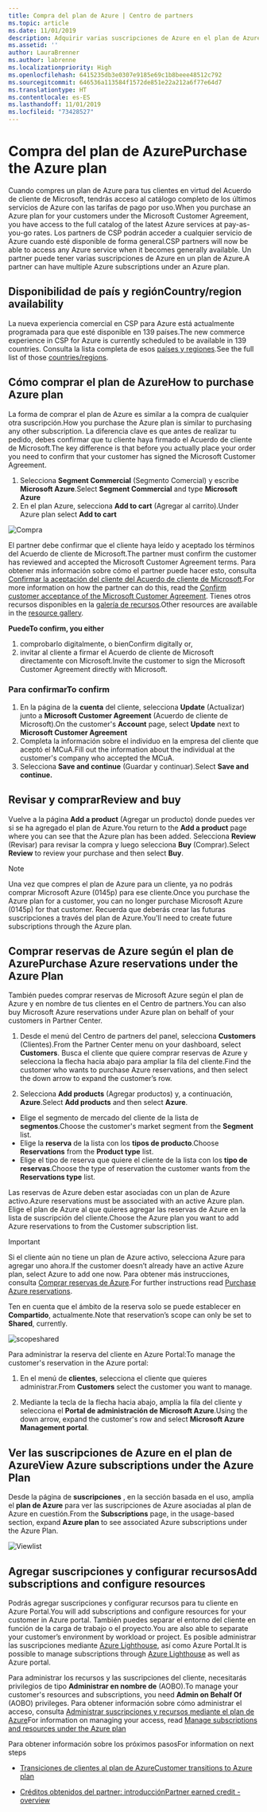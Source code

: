 ```yaml
---
title: Compra del plan de Azure | Centro de partners
ms.topic: article
ms.date: 11/01/2019
description: Adquirir varias suscripciones de Azure en el plan de Azure
ms.assetid: ''
author: LauraBrenner
ms.author: labrenne
ms.localizationpriority: High
ms.openlocfilehash: 6415235db3e0307e9185e69c1b8beee48512c792
ms.sourcegitcommit: 646536a113584f1572de851e22a212a6f77e64d7
ms.translationtype: HT
ms.contentlocale: es-ES
ms.lasthandoff: 11/01/2019
ms.locfileid: "73428527"
---
```

# <a name="purchase-the-azure-plan"></a><span data-ttu-id="bef40-103">Compra del plan de Azure</span><span class="sxs-lookup"><span data-stu-id="bef40-103">Purchase the Azure plan</span></span>

<span data-ttu-id="bef40-104">Cuando compres un plan de Azure para tus clientes en virtud del Acuerdo de cliente de Microsoft, tendrás acceso al catálogo completo de los últimos servicios de Azure con las tarifas de pago por uso.</span><span class="sxs-lookup"><span data-stu-id="bef40-104">When you purchase an Azure plan for your customers under the Microsoft Customer Agreement, you have access to the full catalog of the latest Azure services at pay-as-you-go rates.</span></span> <span data-ttu-id="bef40-105">Los partners de CSP podrán acceder a cualquier servicio de Azure cuando esté disponible de forma general.</span><span class="sxs-lookup"><span data-stu-id="bef40-105">CSP partners will now be able to access any Azure service when it becomes generally available.</span></span> <span data-ttu-id="bef40-106">Un partner puede tener varias suscripciones de Azure en un plan de Azure.</span><span class="sxs-lookup"><span data-stu-id="bef40-106">A partner can have multiple Azure subscriptions under an Azure plan.</span></span> 

## <a name="countryregion-availability"></a><span data-ttu-id="bef40-107">Disponibilidad de país y región</span><span class="sxs-lookup"><span data-stu-id="bef40-107">Country/region availability</span></span>
<span data-ttu-id="bef40-108">La nueva experiencia comercial en CSP para Azure está actualmente programada para que esté disponible en 139 países.</span><span class="sxs-lookup"><span data-stu-id="bef40-108">The new commerce experience in CSP for Azure is currently scheduled to be available in 139 countries.</span></span> <span data-ttu-id="bef40-109">Consulta la lista completa de esos [países y regiones](https://query.prod.cms.rt.microsoft.com/cms/api/am/binary/RE3QN0x).</span><span class="sxs-lookup"><span data-stu-id="bef40-109">See the full list of those [countries/regions](https://query.prod.cms.rt.microsoft.com/cms/api/am/binary/RE3QN0x).</span></span> 

## <a name="how-to-purchase-azure-plan"></a><span data-ttu-id="bef40-110">Cómo comprar el plan de Azure</span><span class="sxs-lookup"><span data-stu-id="bef40-110">How to purchase Azure plan</span></span>

<span data-ttu-id="bef40-111">La forma de comprar el plan de Azure es similar a la compra de cualquier otra suscripción.</span><span class="sxs-lookup"><span data-stu-id="bef40-111">How you purchase the Azure plan is similar to purchasing any other subscription.</span></span> <span data-ttu-id="bef40-112">La diferencia clave es que antes de realizar tu pedido, debes confirmar que tu cliente haya firmado el Acuerdo de cliente de Microsoft.</span><span class="sxs-lookup"><span data-stu-id="bef40-112">The key difference is that before you actually place your order you need to confirm that your customer has signed the Microsoft Customer Agreement.</span></span>

1. <span data-ttu-id="bef40-113">Selecciona **Segment Commercial** (Segmento Comercial) y escribe **Microsoft Azure**.</span><span class="sxs-lookup"><span data-stu-id="bef40-113">Select **Segment Commercial** and type **Microsoft Azure**</span></span> 
2. <span data-ttu-id="bef40-114">En el plan Azure, selecciona **Add to cart** (Agregar al carrito).</span><span class="sxs-lookup"><span data-stu-id="bef40-114">Under Azure plan select **Add to cart**</span></span>

![Compra](images/azure/Azurepurchase1.png)

<span data-ttu-id="bef40-116">El partner debe confirmar que el cliente haya leído y aceptado los términos del Acuerdo de cliente de Microsoft.</span><span class="sxs-lookup"><span data-stu-id="bef40-116">The partner must confirm the customer has reviewed and accepted the Microsoft Customer Agreement terms.</span></span> <span data-ttu-id="bef40-117">Para obtener más información sobre cómo el partner puede hacer esto, consulta [Confirmar la aceptación del cliente del Acuerdo de cliente de Microsoft](https://docs.microsoft.com/partner-center/confirm-customer-agreement).</span><span class="sxs-lookup"><span data-stu-id="bef40-117">For more information on how the partner can do this, read the [Confirm customer acceptance of the Microsoft Customer Agreement](https://docs.microsoft.com/partner-center/confirm-customer-agreement).</span></span> <span data-ttu-id="bef40-118">Tienes otros recursos disponibles en la [galería de recursos](https://partner.microsoft.com/resources/collection/Microsoft-Customer-Agreement-in-the-CSP-program#/).</span><span class="sxs-lookup"><span data-stu-id="bef40-118">Other resources are available in the [resource gallery](https://partner.microsoft.com/resources/collection/Microsoft-Customer-Agreement-in-the-CSP-program#/).</span></span>

<span data-ttu-id="bef40-119">**Puede**</span><span class="sxs-lookup"><span data-stu-id="bef40-119">**To confirm, you either**</span></span>
1. <span data-ttu-id="bef40-120">comprobarlo digitalmente, o bien</span><span class="sxs-lookup"><span data-stu-id="bef40-120">Confirm digitally or,</span></span>
2. <span data-ttu-id="bef40-121">invitar al cliente a firmar el Acuerdo de cliente de Microsoft directamente con Microsoft.</span><span class="sxs-lookup"><span data-stu-id="bef40-121">Invite the customer to sign the Microsoft Customer Agreement directly with Microsoft.</span></span> 

### <a name="to-confirm"></a><span data-ttu-id="bef40-122">Para confirmar</span><span class="sxs-lookup"><span data-stu-id="bef40-122">To confirm</span></span> 

1. <span data-ttu-id="bef40-123">En la página de la **cuenta** del cliente, selecciona **Update** (Actualizar) junto a **Microsoft Customer Agreement** (Acuerdo de cliente de Microsoft).</span><span class="sxs-lookup"><span data-stu-id="bef40-123">On the customer's **Account** page, select **Update** next to **Microsoft Customer Agreement**</span></span>  
2. <span data-ttu-id="bef40-124">Completa la información sobre el individuo en la empresa del cliente que aceptó el MCuA.</span><span class="sxs-lookup"><span data-stu-id="bef40-124">Fill out the information about the individual at the customer's company who accepted the MCuA.</span></span>
3. <span data-ttu-id="bef40-125">Selecciona **Save and continue** (Guardar y continuar).</span><span class="sxs-lookup"><span data-stu-id="bef40-125">Select **Save and continue.**</span></span>  

## <a name="review-and-buy"></a><span data-ttu-id="bef40-126">Revisar y comprar</span><span class="sxs-lookup"><span data-stu-id="bef40-126">Review and buy</span></span>

<span data-ttu-id="bef40-127">Vuelve a la página **Add a product** (Agregar un producto) donde puedes ver si se ha agregado el plan de Azure.</span><span class="sxs-lookup"><span data-stu-id="bef40-127">You return to the **Add a product** page where you can see that the Azure plan has been added.</span></span> <span data-ttu-id="bef40-128">Selecciona **Review** (Revisar) para revisar la compra y luego selecciona **Buy** (Comprar).</span><span class="sxs-lookup"><span data-stu-id="bef40-128">Select **Review** to review your purchase and then select **Buy**.</span></span> 

>[!Note]
><span data-ttu-id="bef40-129">Una vez que compres el plan de Azure para un cliente, ya no podrás comprar Microsoft Azure (0145p) para ese cliente.</span><span class="sxs-lookup"><span data-stu-id="bef40-129">Once you purchase the Azure plan for a customer, you can no longer purchase Microsoft Azure (0145p) for that customer.</span></span> <span data-ttu-id="bef40-130">Recuerda que deberás crear las futuras suscripciones a través del plan de Azure.</span><span class="sxs-lookup"><span data-stu-id="bef40-130">You'll need to create future subscriptions through the Azure plan.</span></span>

## <a name="purchase-azure-reservations-under-the-azure-plan"></a><span data-ttu-id="bef40-131">Comprar reservas de Azure según el plan de Azure</span><span class="sxs-lookup"><span data-stu-id="bef40-131">Purchase Azure reservations under the Azure Plan</span></span> 
  
<span data-ttu-id="bef40-132">También puedes comprar reservas de Microsoft Azure según el plan de Azure y en nombre de tus clientes en el Centro de partners.</span><span class="sxs-lookup"><span data-stu-id="bef40-132">You can also buy Microsoft Azure reservations under Azure plan on behalf of your customers in Partner Center.</span></span>

1. <span data-ttu-id="bef40-133">Desde el menú del Centro de partners del panel, selecciona **Customers** (Clientes).</span><span class="sxs-lookup"><span data-stu-id="bef40-133">From the Partner Center menu on your dashboard, select **Customers**.</span></span> <span data-ttu-id="bef40-134">Busca el cliente que quiere comprar reservas de Azure y selecciona la flecha hacia abajo para ampliar la fila del cliente.</span><span class="sxs-lookup"><span data-stu-id="bef40-134">Find the customer who wants to purchase Azure reservations, and then select the down arrow to expand the customer’s row.</span></span> 

2. <span data-ttu-id="bef40-135">Selecciona **Add products** (Agregar productos) y, a continuación, **Azure**.</span><span class="sxs-lookup"><span data-stu-id="bef40-135">Select **Add products** and then select **Azure**.</span></span> 
- <span data-ttu-id="bef40-136">Elige el segmento de mercado del cliente de la lista de **segmentos**.</span><span class="sxs-lookup"><span data-stu-id="bef40-136">Choose the customer's market segment from the **Segment** list.</span></span> 
- <span data-ttu-id="bef40-137">Elige la **reserva** de la lista con los **tipos de producto**.</span><span class="sxs-lookup"><span data-stu-id="bef40-137">Choose **Reservations** from the **Product type** list.</span></span> 
- <span data-ttu-id="bef40-138">Elige el tipo de reserva que quiere el cliente de la lista con los **tipo de reservas**.</span><span class="sxs-lookup"><span data-stu-id="bef40-138">Choose the type of reservation the customer wants from the **Reservations type** list.</span></span> 

<span data-ttu-id="bef40-139">Las reservas de Azure deben estar asociadas con un plan de Azure activo.</span><span class="sxs-lookup"><span data-stu-id="bef40-139">Azure reservations must be associated with an active Azure plan.</span></span> <span data-ttu-id="bef40-140">Elige el plan de Azure al que quieres agregar las reservas de Azure en la lista de suscripción del cliente.</span><span class="sxs-lookup"><span data-stu-id="bef40-140">Choose the Azure plan you want to add Azure reservations to from the Customer subscription list.</span></span> 

>[!Important] 
><span data-ttu-id="bef40-141">Si el cliente aún no tiene un plan de Azure activo, selecciona Azure para agregar uno ahora.</span><span class="sxs-lookup"><span data-stu-id="bef40-141">If the customer doesn’t already have an active Azure plan, select Azure to add one now.</span></span> <span data-ttu-id="bef40-142">Para obtener más instrucciones, consulta [Comprar reservas de Azure](https://docs.microsoft.com/partner-center/azure-reservations-buying#purchase-azure-reservations).</span><span class="sxs-lookup"><span data-stu-id="bef40-142">For further instructions read [Purchase Azure reservations](https://docs.microsoft.com/partner-center/azure-reservations-buying#purchase-azure-reservations).</span></span>

<span data-ttu-id="bef40-143">Ten en cuenta que el ámbito de la reserva solo se puede establecer en **Compartido**, actualmente.</span><span class="sxs-lookup"><span data-stu-id="bef40-143">Note that reservation’s scope can only be set to **Shared**, currently.</span></span> 

![scopeshared](images/azure/addprods1.png)

<span data-ttu-id="bef40-145">Para administrar la reserva del cliente en Azure Portal:</span><span class="sxs-lookup"><span data-stu-id="bef40-145">To manage the customer's reservation in the Azure portal:</span></span> 

1. <span data-ttu-id="bef40-146">En el menú de **clientes**, selecciona el cliente que quieres administrar.</span><span class="sxs-lookup"><span data-stu-id="bef40-146">From **Customers** select the customer you want to manage.</span></span> 

2. <span data-ttu-id="bef40-147">Mediante la tecla de la flecha hacia abajo, amplía la fila del cliente y selecciona el **Portal de administración de Microsoft Azure**.</span><span class="sxs-lookup"><span data-stu-id="bef40-147">Using the down arrow, expand the customer's row and select **Microsoft Azure Management portal**.</span></span>  
 
## <a name="view-azure-subscriptions-under-the-azure-plan"></a><span data-ttu-id="bef40-148">Ver las suscripciones de Azure en el plan de Azure</span><span class="sxs-lookup"><span data-stu-id="bef40-148">View Azure subscriptions under the Azure Plan</span></span> 

<span data-ttu-id="bef40-149">Desde la página de **suscripciones** , en la sección basada en el uso, amplía el **plan de Azure** para ver las suscripciones de Azure asociadas al plan de Azure en cuestión.</span><span class="sxs-lookup"><span data-stu-id="bef40-149">From the **Subscriptions** page, in the usage-based section, expand **Azure plan** to see associated Azure subscriptions under the Azure Plan.</span></span>

![Viewlist](images/azure/addprods2.png) 


## <a name="add-subscriptions-and-configure-resources"></a><span data-ttu-id="bef40-151">Agregar suscripciones y configurar recursos</span><span class="sxs-lookup"><span data-stu-id="bef40-151">Add subscriptions and configure resources</span></span>

<span data-ttu-id="bef40-152">Podrás agregar suscripciones y configurar recursos para tu cliente en Azure Portal.</span><span class="sxs-lookup"><span data-stu-id="bef40-152">You will add subscriptions and configure resources for your customer in Azure portal.</span></span> <span data-ttu-id="bef40-153">También puedes separar el entorno del cliente en función de la carga de trabajo o el proyecto.</span><span class="sxs-lookup"><span data-stu-id="bef40-153">You are also able to separate your customer’s environment by workload or project.</span></span> <span data-ttu-id="bef40-154">Es posible administrar las suscripciones mediante [Azure Lighthouse](https://azure.microsoft.com/services/azure-lighthouse/), así como Azure Portal.</span><span class="sxs-lookup"><span data-stu-id="bef40-154">It is possible to manage subscriptions through [Azure Lighthouse](https://azure.microsoft.com/services/azure-lighthouse/) as well as Azure portal.</span></span> 

<span data-ttu-id="bef40-155">Para administrar los recursos y las suscripciones del cliente, necesitarás privilegios de tipo **Administrar en nombre de** (AOBO).</span><span class="sxs-lookup"><span data-stu-id="bef40-155">To manage your customer's resources and subscriptions, you need **Admin on Behalf Of** (AOBO) privileges.</span></span> <span data-ttu-id="bef40-156">Para obtener información sobre cómo administrar el acceso, consulta [Administrar suscripciones y recursos mediante el plan de Azure](azure-plan-manage.md)</span><span class="sxs-lookup"><span data-stu-id="bef40-156">For information on managing your access, read [Manage subscriptions and resources under the Azure plan](azure-plan-manage.md)</span></span>

<span data-ttu-id="bef40-157">Para obtener información sobre los próximos pasos</span><span class="sxs-lookup"><span data-stu-id="bef40-157">For information on next steps</span></span>

- [<span data-ttu-id="bef40-158">Transiciones de clientes al plan de Azure</span><span class="sxs-lookup"><span data-stu-id="bef40-158">Customer transitions to Azure plan</span></span>](azure-plan-transition.md)

- [<span data-ttu-id="bef40-159">Créditos obtenidos del partner: introducción</span><span class="sxs-lookup"><span data-stu-id="bef40-159">Partner earned credit - overview</span></span>](partner-earned-credit.md)







            




    

  













    



    